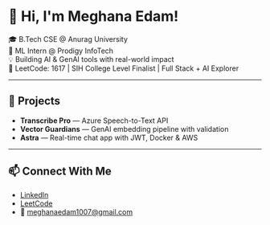  # 👋 Hi, I'm Meghana Edam!  
    
🎓 B.Tech CSE @ Anurag University       
🧠 ML Intern @ Prodigy InfoTech    
💡 Building AI & GenAI tools with real-world impact      
🎯 LeetCode: 1617 | SIH College Level Finalist | Full Stack + AI Explorer   
   
---

## 🚀 Projects
- **Transcribe Pro** — Azure Speech-to-Text API  
- **Vector Guardians** — GenAI embedding pipeline with validation  
- **Astra** — Real-time chat app with JWT, Docker & AWS

---

## 📫 Connect With Me
- [LinkedIn](https://linkedin.com/in/meghana-edam-849b11300)  
- [LeetCode](https://leetcode.com/Meghsedam/)  
- 📧 meghanaedam1007@gmail.com
